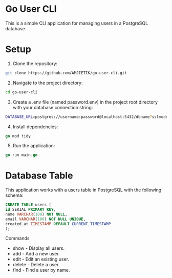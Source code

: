 # **Go User CLI**
This is a simple CLI application for managing users in a PostgreSQL database.
# Setup
1. Clone the repository:
```bash
git clone https://github.com/AMJIETIK/go-user-cli.git
```

2. Navigate to the project directory:
```bash
cd go-user-cli
```

3. Create a .env file (named password.env) in the project root directory with your database connection string:
```bash
DATABASE_URL=postgres://username:password@localhost:5432/dbname?sslmode=disable
```

4. Install dependencies:
```go
go mod tidy
```

5. Run the application:
```go
go run main.go
```

# **Database Table**
This application works with a users table in PostgreSQL with the following schema:
```sql
CREATE TABLE users (
id SERIAL PRIMARY KEY,
name VARCHAR(100) NOT NULL,
email VARCHAR(100) NOT NULL UNIQUE,
created_at TIMESTAMP DEFAULT CURRENT_TIMESTAMP
);
```

Commands
- show - Display all users.
- add - Add a new user.
- edit - Edit an existing user.
- delete - Delete a user.
- find - Find a user by name.